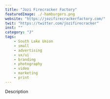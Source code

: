 ```yaml
---
title: "Jozi Firecracker Factory"
featuredImage: ./-hamburgers.png
website: "https://jozifirecrackerfactory.com/"
twit: "https://twitter.com/jozifirecracker"
inst: ""
category: "J"
tags:
    - South Lake Union
    - small
    - advertising
    - ux/ui
    - branding
    - photography
    - video
    - marketing
    - print
---
```


Description
